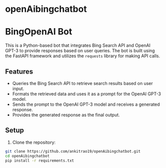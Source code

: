 # openAibingchatbot

# BingOpenAI Bot

This is a Python-based bot that integrates Bing Search API and OpenAI GPT-3 to provide responses based on user queries. The bot is built using the FastAPI framework and utilizes the `requests` library for making API calls.

## Features

- Queries the Bing Search API to retrieve search results based on user input.
- Formats the retrieved data and uses it as a prompt for the OpenAI GPT-3 model.
- Sends the prompt to the OpenAI GPT-3 model and receives a generated response.
- Provides the generated response as the final output.

## Setup

1. Clone the repository:

```bash
git clone https://github.com/ankitrao19/openAibingchatbot.git
cd openAibingchatbot
pip install -r requirements.txt
